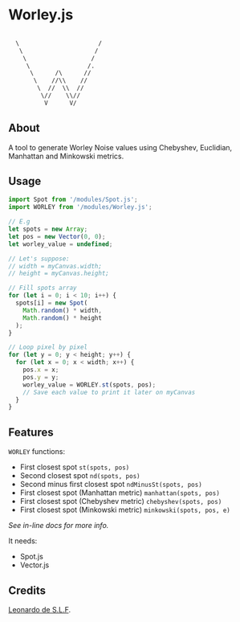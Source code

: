 # Worley.js

```txt

  \                      /
   \                    /
    \                  /
     \                /.
      \      /\      //
       \    //\\    //
        \  //  \\  //
         \//    \\//
          V      V/

```

## About

A tool to generate Worley Noise values using Chebyshev, Euclidian, Manhattan and Minkowski metrics.

## Usage

```JavaScript
import Spot from '/modules/Spot.js';
import WORLEY from '/modules/Worley.js';

// E.g
let spots = new Array;
let pos = new Vector(0, 0);
let worley_value = undefined;

// Let's suppose:
// width = myCanvas.width;
// height = myCanvas.height;

// Fill spots array
for (let i = 0; i < 10; i++) {
  spots[i] = new Spot(
    Math.random() * width,
    Math.random() * height
  );
}

// Loop pixel by pixel
for (let y = 0; y < height; y++) {
  for (let x = 0; x < width; x++) {
    pos.x = x;
    pos.y = y;
    worley_value = WORLEY.st(spots, pos);
    // Save each value to print it later on myCanvas
  }
}
```

## Features

`WORLEY` functions:

- First closest spot `st(spots, pos)`
- Second closest spot `nd(spots, pos)`
- Second minus first closest spot `ndMinusSt(spots, pos)`
- First closest spot (Manhattan metric) `manhattan(spots, pos)`
- First closest spot (Chebyshev metric) `chebyshev(spots, pos)`
- First closest spot (Minkowski metric) `minkowski(spots, pos, e)`

*See in-line docs for more info.*

It needs:

- Spot.js
- Vector.js

## Credits

[Leonardo de S.L.F](https://github.com/Wikarot "GitHub profile").